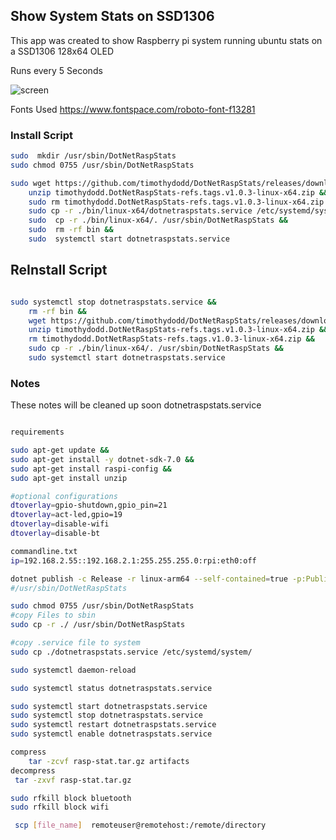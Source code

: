 ## Show System Stats on SSD1306
 This app was created to show Raspberry pi system running ubuntu stats on a SSD1306 128x64 OLED
 
 Runs every 5 Seconds
 
![screen](https://github.com/timothydodd/DotNetRaspStats/assets/8201238/9faae8b0-8f06-400d-aa2d-fe281cc21713)

Fonts Used
https://www.fontspace.com/roboto-font-f13281


### Install Script
``` bash
sudo  mkdir /usr/sbin/DotNetRaspStats
sudo chmod 0755 /usr/sbin/DotNetRaspStats

sudo wget https://github.com/timothydodd/DotNetRaspStats/releases/download/v1.0.3/timothydodd.DotNetRaspStats-refs.tags.v1.0.3-linux-x64.zip &&
	unzip timothydodd.DotNetRaspStats-refs.tags.v1.0.3-linux-x64.zip &&
	sudo rm timothydodd.DotNetRaspStats-refs.tags.v1.0.3-linux-x64.zip &&
    sudo cp -r ./bin/linux-x64/dotnetraspstats.service /etc/systemd/system/ &&
	sudo  cp -r ./bin/linux-x64/. /usr/sbin/DotNetRaspStats &&
    sudo  rm -rf bin &&
	sudo  systemctl start dotnetraspstats.service
```
## ReInstall Script
``` bash

sudo systemctl stop dotnetraspstats.service &&
	rm -rf bin &&
	wget https://github.com/timothydodd/DotNetRaspStats/releases/download/v1.0.3/timothydodd.DotNetRaspStats-refs.tags.v1.0.3-linux-x64.zip &&
	unzip timothydodd.DotNetRaspStats-refs.tags.v1.0.3-linux-x64.zip &&
	rm timothydodd.DotNetRaspStats-refs.tags.v1.0.3-linux-x64.zip &&
	sudo cp -r ./bin/linux-x64/. /usr/sbin/DotNetRaspStats &&
	sudo systemctl start dotnetraspstats.service
```

### Notes
These notes will be cleaned up soon
dotnetraspstats.service
``` bash

requirements

sudo apt-get update && 
sudo apt-get install -y dotnet-sdk-7.0 &&
sudo apt-get install raspi-config &&
sudo apt-get install unzip

#optional configurations
dtoverlay=gpio-shutdown,gpio_pin=21
dtoverlay=act-led,gpio=19
dtoverlay=disable-wifi
dtoverlay=disable-bt

commandline.txt
ip=192.168.2.55::192.168.2.1:255.255.255.0:rpi:eth0:off

dotnet publish -c Release -r linux-arm64 --self-contained=true -p:PublishSingleFile=true -p:GenerateRuntimeConfigurationFiles=true -o artifacts
#/usr/sbin/DotNetRaspStats

sudo chmod 0755 /usr/sbin/DotNetRaspStats
#copy Files to sbin
sudo cp -r ./ /usr/sbin/DotNetRaspStats

#copy .service file to system
sudo cp ./dotnetraspstats.service /etc/systemd/system/

sudo systemctl daemon-reload

sudo systemctl status dotnetraspstats.service

sudo systemctl start dotnetraspstats.service
sudo systemctl stop dotnetraspstats.service
sudo systemctl restart dotnetraspstats.service
sudo systemctl enable dotnetraspstats.service

compress
    tar -zcvf rasp-stat.tar.gz artifacts
decompress
 tar -zxvf rasp-stat.tar.gz

sudo rfkill block bluetooth
sudo rfkill block wifi

 scp [file_name]  remoteuser@remotehost:/remote/directory
```


